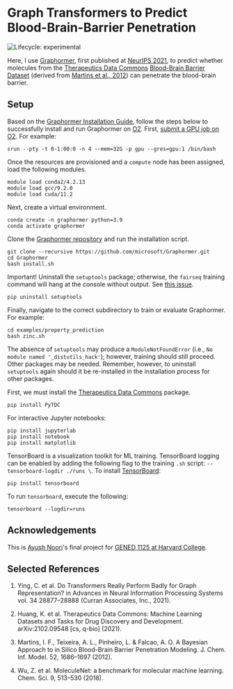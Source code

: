# Graph Transformers to Predict Blood-Brain-Barrier Penetration 

<!-- badges: start -->

![Lifecycle:
experimental](https://img.shields.io/badge/lifecycle-experimental-orange.svg)

<!-- badges: end -->

Here, I use [Graphormer](https://www.microsoft.com/en-us/research/project/graphormer/), first published at [NeurIPS 2021](https://openreview.net/forum?id=OeWooOxFwDa), to predict whether molecules from the [Therapeutics Data Commons](https://tdcommons.ai) [Blood-Brain Barrier Dataset](https://tdcommons.ai/single_pred_tasks/adme/#bbb-blood-brain-barrier-martins-et-al) (derived from [Martins et al., 2012](https://doi.org/10.1021/ci300124c)) can penetrate the blood-brain barrier.


## Setup

Based on the [Graphormer Installation Guide](https://graphormer.readthedocs.io/en/latest/Installation-Guide.html), follow the steps below to successfully install and run Graphormer on [O2](https://harvardmed.atlassian.net/wiki/spaces/O2/overview). First, [submit a GPU job on O2](https://harvardmed.atlassian.net/wiki/spaces/O2/pages/1629290761/Using+O2+GPU+resources). For example:

```
srun --pty -t 0-1:00:0 -n 4 --mem=32G -p gpu --gres=gpu:1 /bin/bash
```
Once the resources are provisioned and a `compute` node has been assigned, load the following modules.
```
module load conda2/4.2.13
module load gcc/9.2.0
module load cuda/11.2
```
Next, create a virtual environment.
```
conda create -n graphormer python=3.9
conda activate graphormer
```
Clone the [Graphormer repository](https://github.com/microsoft/Graphormer) and run the installation script.
```
git clone --recursive https://github.com/microsoft/Graphormer.git
cd Graphormer
bash install.sh
```
Important! Uninstall the `setuptools` package; otherwise, the `fairseq` training command will hang at the console without output. See [this issue](https://github.com/microsoft/Graphormer/issues/111).
```
pip uninstall setuptools
```
Finally, navigate to the correct subdirectory to train or evaluate Graphormer. For example:
```
cd examples/property_prediction
bash zinc.sh
```
The absence of `setuptools` may produce a `ModuleNotFoundError` (i.e., `No module named '_distutils_hack'`); however, training should still proceed. Other packages may be needed. Remember, however, to uninstall `setuptools` again should it be re-installed in the installation process for other packages.

First, we must install the [Therapeutics Data Commons](https://tdcommons.ai/start/) package.
```
pip install PyTDC
```
For interactive Jupyter notebooks:
```
pip install jupyterlab
pip install notebook
pip install matplotlib
```
TensorBoard is a visualization toolkit for ML training. TensorBoard logging can be enabled by adding the following flag to the training `.sh` script: `--tensorboard-logdir ./runs \`. To install [TensorBoard](https://pytorch.org/tutorials/recipes/recipes/tensorboard_with_pytorch.html):
```
pip install tensorboard
```
To run `tensorboard`, execute the following:
```
tensorboard --logdir=runs
```

## Acknowledgements

This is [Ayush Noori](mailto:anoori@college.harvard.edu)'s final project for [GENED 1125 at Harvard
College](https://gened1125.github.io/spring2022/).


## Selected References

1. Ying, C. et al. Do Transformers Really Perform Badly for Graph Representation? in Advances in Neural Information Processing Systems vol. 34 28877–28888 (Curran Associates, Inc., 2021).

2. Huang, K. et al. Therapeutics Data Commons: Machine Learning Datasets and Tasks for Drug Discovery and Development. arXiv:2102.09548 [cs, q-bio] (2021).

3. Martins, I. F., Teixeira, A. L., Pinheiro, L. & Falcao, A. O. A Bayesian Approach to in Silico Blood-Brain Barrier Penetration Modeling. J. Chem. Inf. Model. 52, 1686–1697 (2012).

4. Wu, Z. et al. MoleculeNet: a benchmark for molecular machine learning. Chem. Sci. 9, 513–530 (2018).


